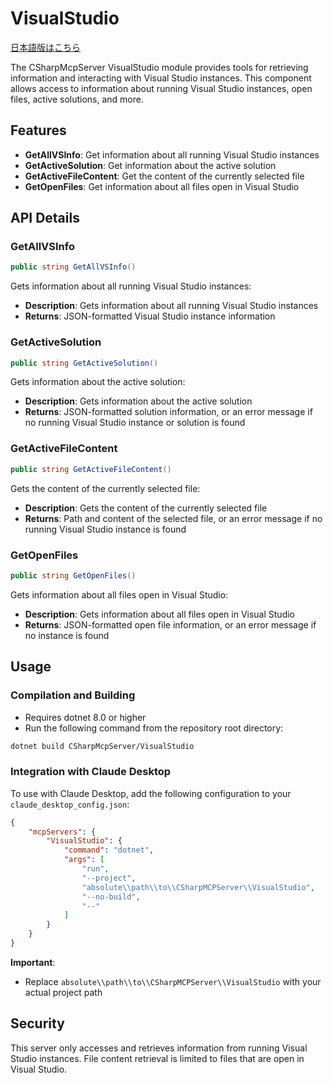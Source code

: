 ﻿# VisualStudio

[日本語版はこちら](README.ja.md)

The CSharpMcpServer VisualStudio module provides tools for retrieving information and interacting with Visual Studio instances. This component allows access to information about running Visual Studio instances, open files, active solutions, and more.

## Features

- **GetAllVSInfo**: Get information about all running Visual Studio instances
- **GetActiveSolution**: Get information about the active solution
- **GetActiveFileContent**: Get the content of the currently selected file
- **GetOpenFiles**: Get information about all files open in Visual Studio

## API Details

### GetAllVSInfo

```csharp
public string GetAllVSInfo()
```

Gets information about all running Visual Studio instances:
- **Description**: Gets information about all running Visual Studio instances
- **Returns**: JSON-formatted Visual Studio instance information

### GetActiveSolution

```csharp
public string GetActiveSolution()
```

Gets information about the active solution:
- **Description**: Gets information about the active solution
- **Returns**: JSON-formatted solution information, or an error message if no running Visual Studio instance or solution is found

### GetActiveFileContent

```csharp
public string GetActiveFileContent()
```

Gets the content of the currently selected file:
- **Description**: Gets the content of the currently selected file
- **Returns**: Path and content of the selected file, or an error message if no running Visual Studio instance is found

### GetOpenFiles

```csharp
public string GetOpenFiles()
```

Gets information about all files open in Visual Studio:
- **Description**: Gets information about all files open in Visual Studio
- **Returns**: JSON-formatted open file information, or an error message if no instance is found

## Usage

### Compilation and Building
- Requires dotnet 8.0 or higher
- Run the following command from the repository root directory:

```bash
dotnet build CSharpMcpServer/VisualStudio
```

### Integration with Claude Desktop
To use with Claude Desktop, add the following configuration to your `claude_desktop_config.json`:

```json
{
    "mcpServers": {
        "VisualStudio": {
            "command": "dotnet",
            "args": [
                "run",
                "--project",
                "absolute\\path\\to\\CSharpMCPServer\\VisualStudio",
                "--no-build",
                "--"
            ]
        }
    }
}
```

**Important**: 
- Replace `absolute\\path\\to\\CSharpMCPServer\\VisualStudio` with your actual project path

## Security

This server only accesses and retrieves information from running Visual Studio instances. File content retrieval is limited to files that are open in Visual Studio.